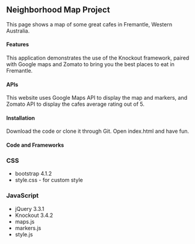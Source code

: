 ## Neighborhood Map Project

This page shows a map of some great cafes in Fremantle, Western Australia.

#### Features

This application demonstrates the use of the Knockout framework, paired with Google maps and Zomato to bring you the best places to eat in Fremantle.

#### APIs

This website uses Google Maps API to display the map and markers, and Zomato API to display the cafes average rating out of 5.

#### Installation

Download the code or clone it through Git. Open index.html and have fun.


#### Code and Frameworks

### CSS
* bootstrap 4.1.2
* style.css - for custom style

### JavaScript
* jQuery 3.3.1
* Knockout 3.4.2
* maps.js
* markers.js
* style.js
